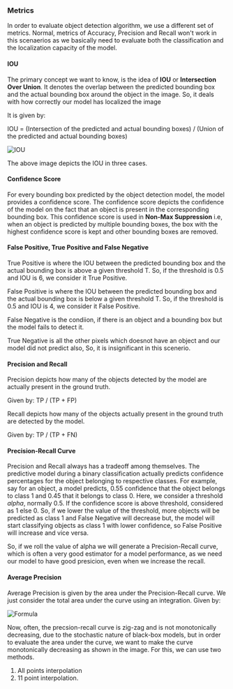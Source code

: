 ### Metrics

In order to evaluate object detection algorithm, we use a different set of metrics. Normal, metrics of Accuracy, Precision and Recall won't work in this scenaerios as we basically need to evaluate both the classification and the localization capacity of the model.

#### IOU

The primary concept we want to know, is the idea of **IOU** or **Intersection Over Union**. It denotes the overlap between the predicted bounding box and the actual bounding box around the object in the image. So, it deals with how correctly our model has localized the image

It is given by:

IOU = (Intersection of the predicted and actual bounding boxes) / (Union of the predicted and actual bounding boxes)
 
![IOU](https://miro.medium.com/max/683/1*6B58Ohs9t7sRjYISbYZs-Q.png)

The above image depicts the IOU in three cases.

#### Confidence Score

For every bounding box predicted by the object detection model, the model provides a confidence score. The confidence score depicts the confidence of the model on the fact that an object is present in the corresponding bounding box. This confidence score is used in **Non-Max Suppression** i.e, when an object is predicted by multiple bounding boxes, the box with the highest confidence score is kept and other bounding boxes are removed.

#### False Positive, True Positive and False Negative

True Positive is where the IOU between the predicted bounding box and the actual bounding box is above a given threshold T. So, if the threshold is 0.5 and IOU is 6, we consider it True Positive.

False Positive is where the IOU between the predicted bounding box and the actual bounding box is below a given threshold T. So, if the threshold is 0.5 and IOU is 4, we consider it False Positive.

False Negative is the condiion, if there is an object and a bounding box but the model fails to detect it. 

True Negative is all the other pixels which doesnot have an object and our model did not predict also, So, it is insignificant in this scenerio.

#### Precision and Recall 

Precision depicts how many of the objects detected by the model are actually present in the ground truth.

Given by: TP / (TP + FP)

Recall depicts how many of the objects  actually present in the ground truth are detected by the model. 

Given by: TP / (TP + FN)

#### Precision-Recall Curve

Precision and Recall always has a tradeoff among themselves. The predictive model during a binary classification actually predicts confidence percentages for the object belonging to respective classes. For example, say for an object, a model predicts, 0.55 confidence that the object belongs to class 1 and 0.45 that it belongs to class 0. Here, we consider a threshold *alpha*, normally 0.5. If the confidence score is above threshold, considered as 1 else 0. So, if we lower the value of the threshold, more objects will be predicted as class 1 and False Negative will decrease but, the model will start classifying objects as class 1 with lower confidence, so False Positive will increase and vice versa.

So, if we roll the value of alpha we will generate a Precision-Recall curve, which is often a very good estimator for a model performance, as we need our model to have good presicion, even when we increase the recall. 

#### Average Precision

Average Precision is given by the area under the Precision-Recall curve. We just consider the total area under the curve using an integration. Given by:

![Formula](https://miro.medium.com/max/672/1*bs56Iu0mzjAP-QAM4XAAhw.png)

Now, often, the precsion-recall curve is zig-zag and is not monotonically decreasing, due to the stochastic nature of black-box models, but in order to evaluate the area under the curve, we want to make the curve monotonically decreasing as shown in the image. For this, we can use two methods.

1. All points interpolation
2. 11 point interpolation.







